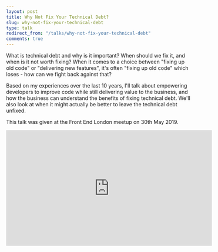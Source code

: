 ```yaml
---
layout: post
title: Why Not Fix Your Technical Debt?
slug: why-not-fix-your-technical-debt
type: talk
redirect_from: "/talks/why-not-fix-your-technical-debt"
comments: true
---
```


What is technical debt and why is it important? When should we fix it, and when is it not worth fixing? When it comes to a choice between "fixing up old code" or "delivering new features", it's often "fixing up old code" which loses - how can we fight back against that?

Based on my experiences over the last 10 years, I'll talk about empowering developers to improve code while still delivering value to the business, and how the business can understand the benefits of fixing technical debt. We'll also look at when it might actually be better to leave the technical debt unfixed.

This talk was given at the Front End London meetup on 30th May 2019.

<iframe width="560" height="315" src="https://www.youtube.com/embed/TNcJqyNWTNY" frameborder="0" allow="accelerometer; autoplay; encrypted-media; gyroscope; picture-in-picture" allowfullscreen></iframe>